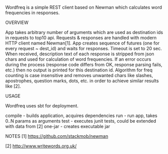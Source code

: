 Wordfreq is a simple REST client based on Newman which calculates word frequencies in responses.


OVERVIEW

App takes arbitrary number of arguments which are used as destination ids in requests to top10 api. Requests & responses are handled with modern HTTP client named Newman[1]. App creates sequence of futures (one for every request ~ dest_id) and waits for responses. Timeout is set to 20 sec. When received, description text of each response is stripped from json chars and used for calculation of word frequencies. If an error occurs during the process (response code differs from OK, response parsing fails, etc.) then no output is printed for this destination id. Algorithm for freq counting is case insensitive and removes unwanted chars like slashes, apostrophes, question marks, dots, etc. in order to achieve similar results like [2].


USAGE

Wordfreq uses sbt for deployment.

compile - builds application, acquires dependencies
run - run app, takes 0..N params as arguments
test - executes junit tests, could be extended with data from [2]
one-jar - creates executable jar 

NOTES
[1] https://github.com/stackmob/newman

[2] http://www.writewords.org.uk/
